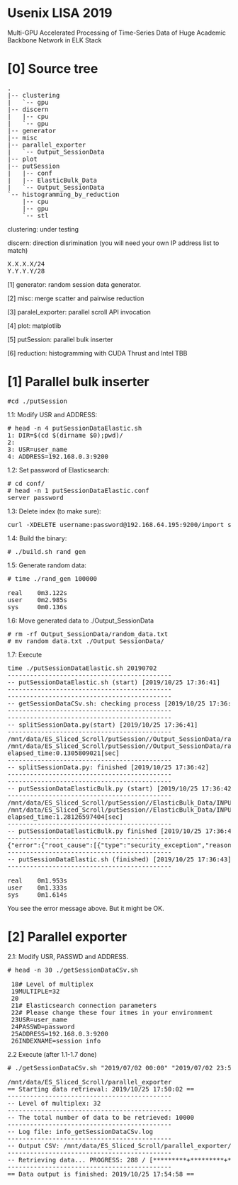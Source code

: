 # Usenix LISA 2019
Multi-GPU Accelerated Processing of Time-Series Data of Huge Academic Backbone Network in ELK Stack

# [0] Source tree

<pre>
.
|-- clustering
|   `-- gpu
|-- discern
|   |-- cpu
|   `-- gpu
|-- generator
|-- misc
|-- parallel_exporter
|   `-- Output_SessionData
|-- plot
|-- putSession
|   |-- conf
|   |-- ElasticBulk_Data
|   `-- Output_SessionData
`-- histogramming_by_reduction
    |-- cpu
    |-- gpu
    `-- stl
</pre>

clustering: under testing

discern: direction disrimination (you will need your own IP address list to match)
<pre>
X.X.X.X/24
Y.Y.Y.Y/28
</pre>

[1] generator: random session data generator.

[2] misc: merge scatter and pairwise reduction

[3] paralel_exporter: parallel scroll API invocation

[4] plot: matplotlib

[5] putSession: parallel bulk inserter

[6] reduction: histogramming with CUDA Thrust and Intel TBB

# [1] Parallel bulk inserter

<pre>
#cd ./putSession
</pre>

1.1: Modify USR and ADDRESS:
<pre>
# head -n 4 putSessionDataElastic.sh
1: DIR=$(cd $(dirname $0);pwd)/
2: 
3: USR=user_name
4: ADDRESS=192.168.0.3:9200
</pre>

1.2: Set password of Elasticsearch:
<pre>
# cd conf/
# head -n 1 putSessionDataElastic.conf
server_password
</pre>

1.3: Delete index (to make sure):
<pre>
curl -XDELETE username:password@192.168.64.195:9200/import_sessionlog_20190702
</pre>

1.4: Build the binary:
<pre>
# ./build.sh rand_gen
</pre>

1.5: Generate random data:
<pre>
# time ./rand_gen 100000

real    0m3.122s
user    0m2.985s
sys     0m0.136s
</pre>

1.6: Move generated data to ./Output_SessionData
<pre>
# rm -rf Output_SessionData/random_data.txt
# mv random_data.txt ./Output_SessionData/
</pre>

1.7: Execute
<pre>
time ./putSessionDataElastic.sh 20190702                                                                            
--------------------------------------------
-- putSessionDataElastic.sh (start) [2019/10/25 17:36:41]
--------------------------------------------
--------------------------------------------
-- getSessionDataCSv.sh: checking process [2019/10/25 17:36:41]
--------------------------------------------
--------------------------------------------
-- splitSessionData.py(start) [2019/10/25 17:36:41]
--------------------------------------------
/mnt/data/ES_Sliced_Scroll/putSession//Output_SessionData/random_data.txt Split Start. (2019-10-25 17:36:41) (PID = 152900)
/mnt/data/ES_Sliced_Scroll/putSession//Output_SessionData/random_data.txt Split End. (2019-10-25 17:36:41) (PID = 152900)
elapsed_time:0.1305809021[sec]
--------------------------------------------
-- splitSessionData.py: finished [2019/10/25 17:36:42]
--------------------------------------------
--------------------------------------------
-- putSessionDataElasticBulk.py (start) [2019/10/25 17:36:42]
--------------------------------------------
/mnt/data/ES_Sliced_Scroll/putSession//ElasticBulk_Data/INPUT_152900_20191025173641_982501 Bulk Start. (2019-10-25 17:36:42) (PID = 153070)
/mnt/data/ES_Sliced_Scroll/putSession//ElasticBulk_Data/INPUT_152900_20191025173641_982501 Bulk End. (2019-10-25 17:36:43) (PID = 153070)
elapsed_time:1.28126597404[sec]
--------------------------------------------
-- putSessionDataElasticBulk.py finished [2019/10/25 17:36:43]
--------------------------------------------
{"error":{"root_cause":[{"type":"security_exception","reason":"failed to authenticate user [elastic]","header":{"WWW-Authenticate":"Basic realm=\"security\" charset=\"UTF-8\""}}],"type":"security_exception","reason":"failed to authenticate user [elastic]","header":{"WWW-Authenticate":"Basic realm=\"security\" charset=\"UTF-8\""}},"status":401}
--------------------------------------------
-- putSessionDataElastic.sh (finished) [2019/10/25 17:36:43]
--------------------------------------------

real    0m1.953s
user    0m1.333s
sys     0m1.614s
</pre>

You see the error message above. But it might be OK.

# [2] Parallel exporter

2.1: Modify USR, PASSWD and ADDRESS.

<pre>
# head -n 30 ./getSessionDataCSv.sh

 18# Level of multiplex
 19MULTIPLE=32
 20
 21# Elasticsearch connection parameters
 22# Please change these four itmes in your environment
 23USR=user_name
 24PASSWD=password
 25ADDRESS=192.168.0.3:9200
 26INDEXNAME=session_info
</pre>

2.2 Execute (after 1.1-1.7 done)
<pre>
# ./getSessionDataCSv.sh "2019/07/02 00:00" "2019/07/02 23:59"

/mnt/data/ES_Sliced_Scroll/parallel_exporter
== Starting data retrieval: 2019/10/25 17:50:02 ==
--------------------------------------------
-- Level of multiplex: 32
--------------------------------------------
-- The total number of data to be retrieved: 10000
--------------------------------------------
-- Log file: info_getSessionDataCSv.log
--------------------------------------------
-- Output CSV: /mnt/data/ES_Sliced_Scroll/parallel_exporter/Output_SessionData/OUTPUT_20190702_0000-20190702_2359_32.csv
--------------------------------------------
-- Retrieving data... PROGRESS: 288 / [*********+*********+*********+*********+*********+*********+*********+*********+*********+*********+*********+*********+*********+*********+*********+*********+*********+*********+*********+*********+*********+*********+*********+*********+*********+*********+*********+*********+********]
--------------------------------------------
== Data output is finished: 2019/10/25 17:54:58 ==
</pre>
